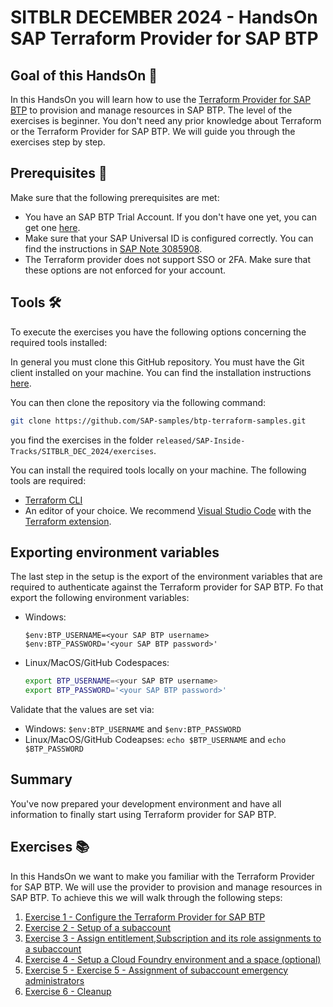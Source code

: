 # SITBLR DECEMBER 2024 - HandsOn SAP Terraform Provider for SAP BTP

## Goal of this HandsOn 🎯

In this HandsOn you will learn how to use the [Terraform Provider for SAP BTP](https://registry.terraform.io/providers/SAP/cp/latest/docs) to provision and manage resources in SAP BTP. The level of the exercises is beginner. You don't need any prior knowledge about Terraform or the Terraform Provider for SAP BTP. We will guide you through the exercises step by step.

## Prerequisites 📝

Make sure that the following prerequisites are met:

- You have an SAP BTP Trial Account. If you don't have one yet, you can get one [here](https://developers.sap.com/tutorials/hcp-create-trial-account.html).
- Make sure that your SAP Universal ID is configured correctly. You can find the instructions in [SAP Note 3085908](https://me.sap.com/notes/3085908).
- The Terraform provider does not support SSO or 2FA. Make sure that these options are not enforced for your account.


## Tools 🛠️

To execute the exercises you have the following options concerning the required tools installed:

In general you must clone this GitHub repository. You must have the Git client installed on your machine. You can find the installation instructions [here](https://git-scm.com/downloads).

You can then clone the repository via the following command:

```bash
git clone https://github.com/SAP-samples/btp-terraform-samples.git
```

you find the exercises in the folder `released/SAP-Inside-Tracks/SITBLR_DEC_2024/exercises`.


You can install the required tools locally on your machine. The following tools are required:

- [Terraform CLI](https://developer.hashicorp.com/terraform/install?product_intent=terraform)
- An editor of your choice. We recommend [Visual Studio Code](https://code.visualstudio.com/Download) with the [Terraform extension](https://marketplace.visualstudio.com/items?itemName=HashiCorp.terraform).


## Exporting environment variables

The last step in the setup is the export of the environment variables that are required to authenticate against the Terraform provider for SAP BTP. Fo that export the following environment variables:

- Windows:

    ```pwsh
    $env:BTP_USERNAME=<your SAP BTP username>
    $env:BTP_PASSWORD='<your SAP BTP password>'
    ```

- Linux/MacOS/GitHub Codespaces:

    ```bash
    export BTP_USERNAME=<your SAP BTP username>
    export BTP_PASSWORD='<your SAP BTP password>'
    ```

Validate that the values are set via:

- Windows: `$env:BTP_USERNAME` and `$env:BTP_PASSWORD`
- Linux/MacOS/GitHub Codeapses: `echo $BTP_USERNAME` and `echo $BTP_PASSWORD`


## Summary

You've now prepared your development environment and have all information to finally start using Terraform provider for SAP BTP.  



## Exercises 📚

In this HandsOn we want to make you familiar with the Terraform Provider for SAP BTP. We will use the provider to provision and manage resources in SAP BTP. To achieve this we will walk through the following steps:

1. [Exercise 1 - Configure the Terraform Provider for SAP BTP](exercises/EXERCISE1/README.md)
1. [Exercise 2 - Setup of a subaccount](exercises/EXERCISE2/README.md)
1. [Exercise 3 - Assign entitlement,Subscription and its role assignments to a subaccount](exercises/EXERCISE3/README.md)
1. [Exercise 4 - Setup a Cloud Foundry environment and a space (optional)](exercises/EXERCISE4/README.md)
1. [Exercise 5 - Exercise 5 - Assignment of subaccount emergency administrators](exercises/EXERCISE5/README.md)
1. [Exercise 6 - Cleanup](exercises/EXERCISE6/README.md)




